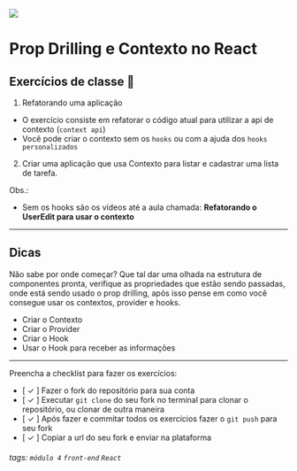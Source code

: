 ![](https://i.imgur.com/xG74tOh.png)

# Prop Drilling e Contexto no React

## Exercícios de classe 🏫

1. Refatorando uma aplicação

- O exercício consiste em refatorar o código atual para utilizar a api de contexto (`context api`)
- Você pode criar o contexto sem os `hooks` ou com a ajuda dos `hooks personalizados`

2. Criar uma aplicação que usa Contexto para listar e cadastrar uma lista de tarefa.

Obs.:

- Sem os hooks são os vídeos até a aula chamada: **Refatorando o UserEdit para usar o contexto**

---

## Dicas

Não sabe por onde começar? Que tal dar uma olhada na estrutura de componentes pronta, verifique as propriedades que estão sendo passadas, onde está sendo usado o prop drilling, após isso pense em como você consegue usar os contextos, provider e hooks.

- Criar o Contexto
- Criar o Provider
- Criar o Hook
- Usar o Hook para receber as informações

---

Preencha a checklist para fazer os exercícios:

- [ ✓ ] Fazer o fork do repositório para sua conta
- [ ✓ ] Executar `git clone` do seu fork no terminal para clonar o repositório, ou clonar de outra maneira
- [ ✓ ] Após fazer e commitar todos os exercícios fazer o `git push` para seu fork
- [ ✓ ] Copiar a url do seu fork e enviar na plataforma

###### tags: `módulo 4` `front-end` `React`
